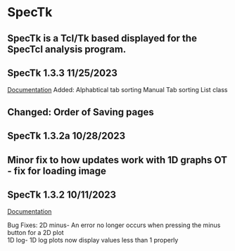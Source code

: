 # SpecTk
SpecTk is a Tcl/Tk based displayed for the SpecTcl analysis program.
----------------------------------------------------------------------
SpecTk 1.3.3 11/25/2023
----------------------------------------------------------------------
[Documentation](https://docs.google.com/presentation/d/1TP9ysYxrz8ztmJyVa3nJ3cASFMIH6fjpUy7kyIkzyBw/edit?usp=sharing)
Added:
Alphabtical tab sorting
Manual Tab sorting
List class

Changed:
Order of Saving pages
----------------------------------------------------------------------
SpecTk 1.3.2a 10/28/2023
----------------------------------------------------------------------
Minor fix to how updates work with 1D graphs
OT - fix for loading image
----------------------------------------------------------------------
SpecTk 1.3.2 10/11/2023
----------------------------------------------------------------------
[Documentation](https://docs.google.com/presentation/d/1o-HqA8wSc4IL27_lxXwigTyHN7cj0XsWjW2R6J8M8R4/edit?usp=sharing)

Bug Fixes:
2D minus- An error no longer occurs when pressing the minus button for a 2D plot  
1D log- 1D log plots now display values less than 1 properly  

